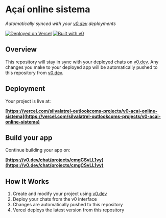 # Açaí online sistema

*Automatically synced with your [v0.dev](https://v0.dev) deployments*

[![Deployed on Vercel](https://img.shields.io/badge/Deployed%20on-Vercel-black?style=for-the-badge&logo=vercel)](https://vercel.com/silvalatrel-outlookcoms-projects/v0-acai-online-sistema)
[![Built with v0](https://img.shields.io/badge/Built%20with-v0.dev-black?style=for-the-badge)](https://v0.dev/chat/projects/cmgCSvLL1vy)

## Overview

This repository will stay in sync with your deployed chats on [v0.dev](https://v0.dev).
Any changes you make to your deployed app will be automatically pushed to this repository from [v0.dev](https://v0.dev).

## Deployment

Your project is live at:

**[https://vercel.com/silvalatrel-outlookcoms-projects/v0-acai-online-sistema](https://vercel.com/silvalatrel-outlookcoms-projects/v0-acai-online-sistema)**

## Build your app

Continue building your app on:

**[https://v0.dev/chat/projects/cmgCSvLL1vy](https://v0.dev/chat/projects/cmgCSvLL1vy)**

## How It Works

1. Create and modify your project using [v0.dev](https://v0.dev)
2. Deploy your chats from the v0 interface
3. Changes are automatically pushed to this repository
4. Vercel deploys the latest version from this repository